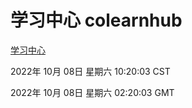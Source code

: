 # 学习中心 colearnhub
[学习中心](http://27.19.33.125:56308/colearnhub/)

2022年 10月 08日 星期六 10:20:03 CST

2022年 10月 08日 星期六 02:20:03 GMT
